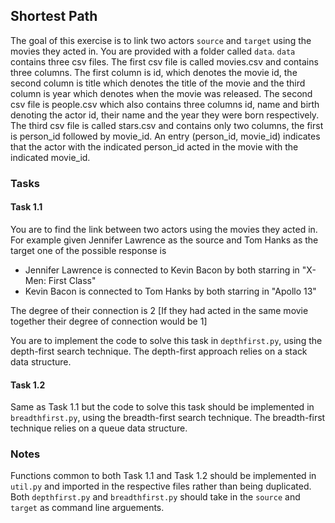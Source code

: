 ## Shortest Path

The goal of this exercise is to link two actors `source` and `target` using the movies they acted in. You are provided with a folder called `data`. `data` contains three csv files. The first csv file is called movies.csv and contains three columns. The first column is id, which denotes the movie id, the second column is title which denotes the title of the movie and the third column is year which denotes when the movie was released. The second csv file is people.csv which also contains three columns id, name and birth denoting the actor id, their name and the year they were born respectively. The third csv file is called stars.csv and contains only two columns, the first is person_id followed by movie_id. An entry (person_id, movie_id) indicates that the actor with the indicated person_id acted in the movie with the indicated movie_id.

### Tasks

#### Task 1.1
You are to find the link between two actors using the movies they acted in. For example given Jennifer Lawrence as the source and Tom Hanks as the target one of the possible response is

- Jennifer Lawrence is connected to Kevin Bacon by both starring in "X-Men: First Class"
- Kevin Bacon is connected to Tom Hanks by both starring in "Apollo 13"

The degree of their connection is 2 [If they had acted in the same movie together their degree of connection would be 1]

You are to implement the code to solve this task in `depthfirst.py`, using the depth-first search technique.
The depth-first approach relies on a stack data structure.

#### Task 1.2
Same as Task 1.1 but the code to solve this task should be implemented in `breadthfirst.py`, using the breadth-first search technique. The breadth-first technique relies on a queue data structure.

### Notes
Functions common to both Task 1.1 and Task 1.2 should be implemented in `util.py` and imported in the respective files rather than being duplicated. Both `depthfirst.py` and `breadthfirst.py` should take in the `source` and `target` as command line arguements. 
